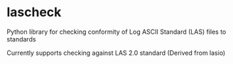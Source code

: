 # lascheck
Python library for checking conformity of Log ASCII Standard (LAS) files to standards

Currently supports checking against LAS 2.0 standard
(Derived from lasio)
